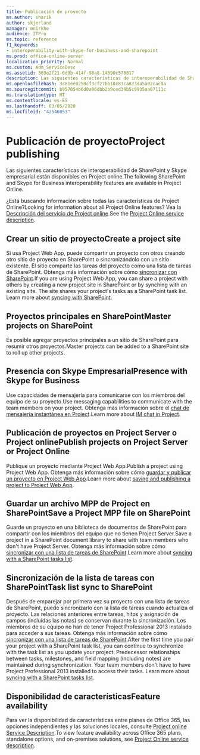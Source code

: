 ```yaml
---
title: Publicación de proyecto
ms.author: sharik
author: skjerland
manager: mnirkhe
audience: ITPro
ms.topic: reference
f1_keywords:
- interoperability-with-skype-for-business-and-sharepoint
ms.prod: office-online-server
localization_priority: Normal
ms.custom: Adm_ServiceDesc
ms.assetid: 369e2f21-6d9b-414f-98a8-14590c576817
description: Las siguientes características de interoperabilidad de SharePoint y Skype empresarial están disponibles en Project online.
ms.openlocfilehash: 3c81ee0250cf3cf27bb18c83ca823da5a02cac9a
ms.sourcegitcommit: b957054b6d0a96dbb2b9ced39b5c9935aa07111c
ms.translationtype: MT
ms.contentlocale: es-ES
ms.lasthandoff: 03/05/2020
ms.locfileid: "42546053"
---
```

# <a name="project-publishing"></a><span data-ttu-id="579df-103">Publicación de proyecto</span><span class="sxs-lookup"><span data-stu-id="579df-103">Project publishing</span></span>

<span data-ttu-id="579df-104">Las siguientes características de interoperabilidad de SharePoint y Skype empresarial están disponibles en Project online.</span><span class="sxs-lookup"><span data-stu-id="579df-104">The following SharePoint and Skype for Business interoperability features are available in Project Online.</span></span>
  
<span data-ttu-id="579df-105">¿Está buscando información sobre todas las características de Project Online?</span><span class="sxs-lookup"><span data-stu-id="579df-105">Looking for information about all Project Online features?</span></span> <span data-ttu-id="579df-106">Vea la [Descripción del servicio de Project online](project-online-service-description.md).</span><span class="sxs-lookup"><span data-stu-id="579df-106">See the [Project Online service description](project-online-service-description.md).</span></span>
  
## <a name="create-a-project-site"></a><span data-ttu-id="579df-107">Crear un sitio de proyecto</span><span class="sxs-lookup"><span data-stu-id="579df-107">Create a project site</span></span>

<span data-ttu-id="579df-p102">Si usa Project Web App, puede compartir un proyecto con otros creando otro sitio de proyecto en SharePoint o sincronizándolo con un sitio existente. El sitio comparte las tareas del proyecto como una lista de tareas de SharePoint. Obtenga más información sobre cómo [sincronizar con SharePoint](https://go.microsoft.com/fwlink/p/?LinkId=271352).</span><span class="sxs-lookup"><span data-stu-id="579df-p102">If you are using Project Web App, you can share a project with others by creating a new project site in SharePoint or by synching with an existing site. The site shares your project's tasks as a SharePoint task list. Learn more about [syncing with SharePoint](https://go.microsoft.com/fwlink/p/?LinkId=271352).</span></span>
  
## <a name="master-projects-on-sharepoint"></a><span data-ttu-id="579df-111">Proyectos principales en SharePoint</span><span class="sxs-lookup"><span data-stu-id="579df-111">Master projects on SharePoint</span></span>

<span data-ttu-id="579df-112">Es posible agregar proyectos principales a un sitio de SharePoint para resumir otros proyectos.</span><span class="sxs-lookup"><span data-stu-id="579df-112">Master projects can be added to a SharePoint site to roll up other projects.</span></span> 
  
## <a name="presence-with-skype-for-business"></a><span data-ttu-id="579df-113">Presencia con Skype Empresarial</span><span class="sxs-lookup"><span data-stu-id="579df-113">Presence with Skype for Business</span></span>

<span data-ttu-id="579df-114">Use capacidades de mensajería para comunicarse con los miembros del equipo de su proyecto.</span><span class="sxs-lookup"><span data-stu-id="579df-114">Use messaging capabilities to communicate with the team members on your project.</span></span> <span data-ttu-id="579df-115">Obtenga más información sobre el [chat de mensajería instantánea en Project](https://go.microsoft.com/fwlink/p/?LinkId=271351).</span><span class="sxs-lookup"><span data-stu-id="579df-115">Learn more about [IM chat in Project](https://go.microsoft.com/fwlink/p/?LinkId=271351).</span></span>
  
## <a name="publish-projects-on-project-server-or-project-online"></a><span data-ttu-id="579df-116">Publicación de proyectos en Project Server o Project online</span><span class="sxs-lookup"><span data-stu-id="579df-116">Publish projects on Project Server or Project Online</span></span>

<span data-ttu-id="579df-117">Publique un proyecto mediante Project Web App.</span><span class="sxs-lookup"><span data-stu-id="579df-117">Publish a project using Project Web App.</span></span> <span data-ttu-id="579df-118">Obtenga más información sobre cómo [guardar y publicar un proyecto en Project Web App](https://go.microsoft.com/fwlink/p/?LinkId=271354).</span><span class="sxs-lookup"><span data-stu-id="579df-118">Learn more about [saving and publishing a project to Project Web App](https://go.microsoft.com/fwlink/p/?LinkId=271354).</span></span>
  
## <a name="save-a-project-mpp-file-on-sharepoint"></a><span data-ttu-id="579df-119">Guardar un archivo MPP de Project en SharePoint</span><span class="sxs-lookup"><span data-stu-id="579df-119">Save a Project MPP file on SharePoint</span></span>

<span data-ttu-id="579df-120">Guarde un proyecto en una biblioteca de documentos de SharePoint para compartir con los miembros del equipo que no tienen Project Server.</span><span class="sxs-lookup"><span data-stu-id="579df-120">Save a project in a SharePoint document library to share with team members who don't have Project Server.</span></span> <span data-ttu-id="579df-121">Obtenga más información sobre cómo [sincronizar con una lista de tareas de SharePoint](https://go.microsoft.com/fwlink/p/?LinkId=271353).</span><span class="sxs-lookup"><span data-stu-id="579df-121">Learn more about [syncing with a SharePoint tasks list](https://go.microsoft.com/fwlink/p/?LinkId=271353).</span></span>
  
## <a name="task-list-sync-to-sharepoint"></a><span data-ttu-id="579df-122">Sincronización de la lista de tareas con SharePoint</span><span class="sxs-lookup"><span data-stu-id="579df-122">Task list sync to SharePoint</span></span>

<span data-ttu-id="579df-p106">Después de emparejar por primera vez su proyecto con una lista de tareas de SharePoint, puede sincronizarlo con la lista de tareas cuando actualiza el proyecto. Las relaciones anteriores entre tareas, hitos y asignación de campos (incluidas las notas) se conservan durante la sincronización. Los miembros de su equipo no han de tener Project Professional 2013 instalado para acceder a sus tareas. Obtenga más información sobre cómo [sincronizar con una lista de tareas de SharePoint](https://go.microsoft.com/fwlink/p/?LinkId=271353).</span><span class="sxs-lookup"><span data-stu-id="579df-p106">After the first time you pair your project with a SharePoint task list, you can continue to synchronize with the task list as you update your project. Predecessor relationships between tasks, milestones, and field mapping (including notes) are maintained during synchronization. Your team members don't have to have Project Professional 2013 installed to access their tasks. Learn more about [syncing with a SharePoint tasks list](https://go.microsoft.com/fwlink/p/?LinkId=271353).</span></span>
  
## <a name="feature-availability"></a><span data-ttu-id="579df-127">Disponibilidad de características</span><span class="sxs-lookup"><span data-stu-id="579df-127">Feature availability</span></span>

<span data-ttu-id="579df-128">Para ver la disponibilidad de características entre planes de Office 365, las opciones independientes y las soluciones locales, consulte [Project online Service Description](project-online-service-description.md).</span><span class="sxs-lookup"><span data-stu-id="579df-128">To view feature availability across Office 365 plans, standalone options, and on-premises solutions, see [Project Online service description](project-online-service-description.md).</span></span>
  

